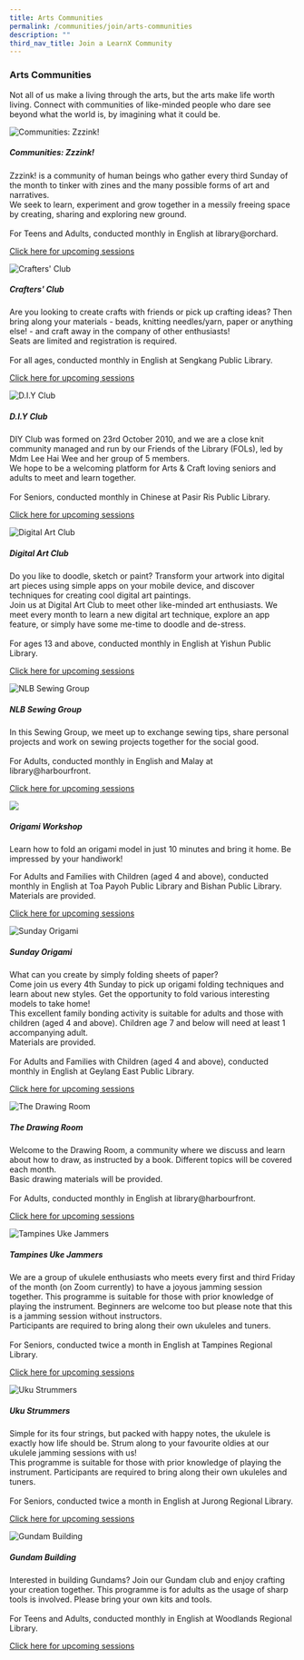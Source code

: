 ```yaml
---
title: Arts Communities
permalink: /communities/join/arts-communities
description: ""
third_nav_title: Join a LearnX Community
---
```

<style type="text/css">
/* Links */
.content a { color: #322987; }
.content a:focus,
.content a:hover { color: #28216c; }

/* Button Outline */
.bp-button { padding-left: 1.5rem; padding-right: 1.5rem; }
.bp-button.is-primary-outline { border: 1px solid #322987; color: #322987; background-color: transparent; text-decoration: none; }
.bp-button.is-primary-outline:focus,
.bp-button.is-primary-outline:hover { border: 1px solid #322987; color: #cff2e8; background-color: #322987; text-decoration: none; }

/* Responsive Iframe */
.responsive-iframe { position: absolute; top: 0; left: 0; bottom: 0; right: 0; width: 100%; height: 100%; }
.responsive-iframe-container { position: relative; overflow: hidden; width: 100%; }
.responsive-iframe-container.ratio-16by9 { padding-top: 56.25%; }
.responsive-iframe-container.ratio-4by3 { padding-top: 75%; }
.responsive-iframe-container.ratio-3by2 { padding-top: 66.66%; }
.responsive-iframe-container.ratio-1by1 { padding-top: 100%; }
</style>
### **Arts Communities**
Not all of us make a living through the arts, but the arts make life worth living. Connect with communities of like-minded people who dare see beyond what the world is, by imagining what it could be. 

<div class="row is-multiline">
  <div class="col is-half-tablet padding--bottom--lg">
    <img src="/images/learning-communities/arts/LC-Arts-Zzzink-02.jpg" alt="Communities: Zzzink!">
    <div class="margin--top--lg">
      <h5 class="margin--top--sm margin--bottom--sm"><b> Communities: Zzzink! </b></h5>
      <p class="margin--top--sm margin--bottom--sm"> Zzzink! is a community of human beings who gather every third Sunday of the month to tinker with zines and the many possible forms of art and narratives.<br>
We seek to learn, experiment and grow together in a messily freeing space by creating, sharing and exploring new ground.<br><br>
For Teens and Adults, conducted monthly in English at library@orchard.</p>
      <p class="margin--top--sm margin--bottom--sm"><a href="https://go.gov.sg/lcsessions" target="_blank"> Click here for upcoming sessions</a></p>
    </div>
  </div>
  <div class="col is-half-tablet padding--bottom--lg">
    <img src="/images/learning-communities/arts/LC-Arts-CraftersClub-01.jpg" alt="Crafters' Club">
    <div class="margin--top--lg">
      <h5 class="margin--top--sm margin--bottom--sm"><b> Crafters' Club </b></h5>
      <p class="margin--top--sm margin--bottom--sm"> Are you looking to create crafts with friends or pick up crafting ideas? Then bring along your materials - beads, knitting needles/yarn, paper or anything else! - and craft away in the company of other enthusiasts! <br>
Seats are limited and registration is required. <br><br>
For all ages, conducted monthly in English at Sengkang Public Library.</p>
      <p class="margin--top--sm margin--bottom--sm"><a href="https://go.gov.sg/lcsessions" target="_blank"> Click here for upcoming sessions</a></p>
    </div>
  </div>
  <div class="col is-half-tablet padding--bottom--lg">
    <img src="/images/learning-communities/arts/LC-Arts-DIYClub-01.jpg" alt="D.I.Y Club">
    <div class="margin--top--lg">
      <h5 class="margin--top--sm margin--bottom--sm"><b> D.I.Y Club </b></h5>
      <p class="margin--top--sm margin--bottom--sm"> DIY Club was formed on 23rd October 2010, and we are a close knit community managed and run by our Friends of the Library (FOLs), led by Mdm Lee Hai Wee and her group of 5 members.<br>
We hope to be a welcoming platform for Arts & Craft loving seniors and adults to meet and learn together. <br><br>
For Seniors, conducted monthly in Chinese at Pasir Ris Public Library.</p>
      <p class="margin--top--sm margin--bottom--sm"><a href="https://go.gov.sg/lcsessions" target="_blank"> Click here for upcoming sessions</a></p>
    </div>
  </div>
  <div class="col is-half-tablet padding--bottom--lg">
    <img src="/images/learning-communities/arts/LC-Arts-DigitalArtClub-01.jpg" alt="Digital Art Club">
    <div class="margin--top--lg">
      <h5 class="margin--top--sm margin--bottom--sm"><b> Digital Art Club </b></h5>
      <p class="margin--top--sm margin--bottom--sm"> Do you like to doodle, sketch or paint? Transform your artwork into digital art pieces using simple apps on your mobile device, and discover techniques for creating cool digital art paintings.<br>
Join us at Digital Art Club to meet other like-minded art enthusiasts. We meet every month to learn a new digital art technique, explore an app feature, or simply have some me-time to doodle and de-stress. <br><br>
For ages 13 and above, conducted monthly in English at Yishun Public Library.</p>
      <p class="margin--top--sm margin--bottom--sm"><a href="https://go.gov.sg/lcsessions" target="_blank"> Click here for upcoming sessions</a></p>
    </div>
  </div>
<div class="col is-half-tablet padding--bottom--lg">
    <img src="/images/learning-communities/arts/LC-Arts-SewingClub-01.jpg" alt="NLB Sewing Group">
    <div class="margin--top--lg">
      <h5 class="margin--top--sm margin--bottom--sm"><b> NLB Sewing Group </b></h5>
      <p class="margin--top--sm margin--bottom--sm"> In this Sewing Group, we meet up to exchange sewing tips, share personal projects and work on sewing projects together for the social good.<br><br>
For Adults, conducted monthly in English and Malay at library@harbourfront.</p>
      <p class="margin--top--sm margin--bottom--sm"><a href="https://go.gov.sg/lcsessions" target="_blank"> Click here for upcoming sessions</a></p>
    </div>
  </div>
  <div class="col is-half-tablet padding--bottom--lg">
    <img src="/images/learning-communities/arts/Origami%20Club-01.png">
    <div class="margin--top--lg">
      <h5 class="margin--top--sm margin--bottom--sm"><b> Origami Workshop </b></h5>
      <p class="margin--top--sm margin--bottom--sm"> Learn how to fold an origami model in just 10 minutes and bring it home. Be impressed by your handiwork! <br>

For Adults and Families with Children (aged 4 and above), conducted monthly in English at Toa Payoh Public Library and Bishan Public Library. Materials are provided. </p>
      <p class="margin--top--sm margin--bottom--sm"><a href="https://go.gov.sg/lcsessions" target="_blank"> Click here for upcoming sessions</a></p>
    </div>
  </div>
  <div class="col is-half-tablet padding--bottom--lg">
    <img src="/images/learning-communities/arts/LC-Arts-StockImage-07.jpg" alt="Sunday Origami">
    <div class="margin--top--lg">
      <h5 class="margin--top--sm margin--bottom--sm"><b> Sunday Origami </b></h5>
      <p class="margin--top--sm margin--bottom--sm"> What can you create by simply folding sheets of paper? <br> 
Come join us every 4th Sunday to pick up origami folding techniques and learn about new styles. Get the opportunity to fold various interesting models to take home! <br>
This excellent family bonding activity is suitable for adults and those with children (aged 4 and above). Children age 7 and below will need at least 1 accompanying adult.<br>
Materials are provided. <br><br>
For Adults and Families with Children (aged 4 and above), conducted monthly in English at Geylang East Public Library.</p>
      <p class="margin--top--sm margin--bottom--sm"><a href="https://go.gov.sg/lcsessions" target="_blank"> Click here for upcoming sessions</a></p>
    </div>
  </div>
  <div class="col is-half-tablet padding--bottom--lg">
    <img src="/images/learning-communities/arts/LC-Arts-TheDrawingRoom-01.jpg" alt="The Drawing Room">
    <div class="margin--top--lg">
      <h5 class="margin--top--sm margin--bottom--sm"><b> The Drawing Room </b></h5>
      <p class="margin--top--sm margin--bottom--sm"> Welcome to the Drawing Room, a community where we discuss and learn about how to draw, as instructed by a book. Different topics will be covered each month.<br>
Basic drawing materials will be provided.<br><br>
For Adults, conducted monthly in English at library@harbourfront.</p>
      <p class="margin--top--sm margin--bottom--sm"><a href="https://go.gov.sg/lcsessions" target="_blank"> Click here for upcoming sessions</a></p>
    </div>
  </div>
  <div class="col is-half-tablet padding--bottom--lg">
    <img src="/images/learning-communities/arts/LC-Arts-TampinesUkuleleStrummers-01.jpg " alt="Tampines Uke Jammers">
    <div class="margin--top--lg">
      <h5 class="margin--top--sm margin--bottom--sm"><b> Tampines Uke Jammers </b></h5>
      <p class="margin--top--sm margin--bottom--sm"> We are a group of ukulele enthusiasts who meets every first and third Friday of the month (on Zoom currently) to have a joyous jamming session together. This programme is suitable for those with prior knowledge of playing the instrument. Beginners are welcome too but please note that this is a jamming session without instructors.<br>
Participants are required to bring along their own ukuleles and tuners.<br><br>
For Seniors, conducted twice a month in English at Tampines Regional Library.</p>
      <p class="margin--top--sm margin--bottom--sm"><a href="https://go.gov.sg/lcsessions" target="_blank"> Click here for upcoming sessions</a></p>
    </div>
  </div>
  <div class="col is-half-tablet padding--bottom--lg">
    <img src="/images/learning-communities/arts/LC-Arts-StockImage-09.jpg" alt="Uku Strummers">
    <div class="margin--top--lg">
      <h5 class="margin--top--sm margin--bottom--sm"><b> Uku Strummers </b></h5>
      <p class="margin--top--sm margin--bottom--sm"> Simple for its four strings, but packed with happy notes, the ukulele is exactly how life should be. Strum along to your favourite oldies at our ukulele jamming sessions with us! <br>
This programme is suitable for those with prior knowledge of playing the instrument. Participants are required to bring along their own ukuleles and tuners.<br><br>
For Seniors, conducted twice a month in English at Jurong Regional Library.</p>
      <p class="margin--top--sm margin--bottom--sm"><a href="https://go.gov.sg/lcsessions" target="_blank"> Click here for upcoming sessions</a></p>
    </div>
  </div>
<div class="col is-half-tablet padding--bottom--lg">
    <img alt="Gundam Building" src="/images/learning-communities/arts/Gundam-1.png">
    <div class="margin--top--lg">
      <h5 class="margin--top--sm margin--bottom--sm"><b>Gundam Building</b></h5>
      <p class="margin--top--sm margin--bottom--sm"> Interested in building Gundams? Join our Gundam club and enjoy crafting your creation together. This programme is for adults as the usage of sharp tools is involved. Please bring your own kits and tools.<br><br>
For Teens and Adults, conducted monthly in English at Woodlands Regional Library. </p>
      <p class="margin--top--sm margin--bottom--sm"><a target="_blank" href="https://go.gov.sg/lcsessions"> Click here for upcoming sessions</a></p>
    </div>
  </div>